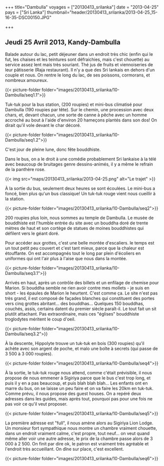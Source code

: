 +++
title="Dambulla"
voyages = ["20130413_srilanka"]
date = "2013-04-25"
pays = ["Sri Lanka"]
thumbnail="header/20130413_srilanka/2013-04-25_15-16-35-DSC00150.JPG"

+++


## Jeudi 25 Avril 2013, Kandy-Dambulla

Balade autour du lac, petit déjeuner dans un endroit très chic (enfin qui le fut, les chaises et les teintures sont défraichies, mais c'est chouette) au service assez lent mais très souriant. Thé jus de fruits et viennoiseries de leur pâtisserie (Raja restaurant). Il n'y a que des Sri lankais en dehors d'un couple et nous. On rentre le long du lac, de ses poissons, cormorans, et nombreux amoureux.

{{< picture-folder folder="images/20130413_srilanka/10-Dambulla/seq1.1">}}


Tuk-tuk pour la bus station, (200 roupies) et mini-bus climatisé pour Dambulla (190 roupies par tête). Sur le chemin, une procession avec deux chars, et, devant chacun, une sorte de canne à pêche avec un homme accroché au bout à l'aide d'environ 20 hameçons plantés dans son dos! On dirait qu'il vole devant le char décoré.

{{< picture-folder folder="images/20130413_srilanka/10-Dambulla/seq1.2">}}


C'est jour de pleine lune, donc fête bouddhiste. 

Dans le bus, on a le droit à une comédie probablement Sri lankaise à la télé avec beaucoup de bruitages genre dessins-animés, il y a même le refrain de la panthère rose.

{{< img src="maps/20130413_srilanka/2013-04-25.png" alt="Le trajet" >}}


À la sortie du bus, seulement deux heures se sont écoulées. Le mini-bus a foncé, bien plus qu'un bus classique!
Un tuk-tuk rouge vient nous cueillir à la station. 

{{< picture-folder folder="images/20130413_srilanka/10-Dambulla/seq2">}}


200 roupies plus loin, nous sommes au temple de Dambulla. Le musée de bouddhiste est l'humble entrée du site avec un bouddha doré de trente mètres de haut et son cortège de statues de moines bouddhistes qui défilent vers le géant doré.


Pour accéder aux grottes, c'est une belle montée d'escaliers. le temps est un tout petit peu couvert et c'est tant mieux, parce que la chaleur est étouffante. On est accompagnés tout le long par plein d'écoliers en uniformes qui ont l'air plus à l'aise que nous dans la montée.

{{< picture-folder folder="images/20130413_srilanka/10-Dambulla/seq3.1">}}

Arrivés en haut, après un contrôle des billets et un enfilage de chemise pour Marion. Si bouddha semble ne rien avoir contre mes mollets - je suis en short - les épaules de Marion le heurtent. C'est comme ça.
Le site n'est pas très grand, il est composé de façades blanches qui constituent des portes vers cinq grottes abritant... des bouddhas... Quelques 150 bouddhas, couchés, assis, certains datent du premier siècle paraît-il. Le tout fait un sit plutôt attachant. Pas extraordinaire, mais ces "églises" bouddhiste troglodytes méritent le coup d'oeil.

{{< picture-folder folder="images/20130413_srilanka/10-Dambulla/seq3.2">}}


À la descente, Hippolyte trouve un tuk-tuk en bois (300 roupies) qu'il achète avec son argent de poche, et malo une boîte à secrets (qui passe de 3 500 à 3 000 roupies).

{{< picture-folder folder="images/20130413_srilanka/10-Dambulla/seq4">}}

À la sortie, le tuk-tuk rouge nous attend, comme c'était prévisible, il nous propose de nous emmener à Sigiriya parce que le bus c'est trop long, et puis il y en a pas beaucoup, et puis blah blah blah... Les enfants ont en marre du bus, on se laisse un peu faire et on va faire les 20km en tuk-tuk. Comme prévu, il nous propose des guest houses. On a repéré deux adresses dans les guides, mais après tout, pourquoi pas pour une fois ne pas voir ce qu'il veut proposer.

{{< picture-folder folder="images/20130413_srilanka/10-Dambulla/seq5">}}

La première adresse est "full", il nous amène alors au Sigiriya Lion Lodge. Un monsieur fort sympathique nous montre un chambre vraiment chouette, dans un endroit vraiment calme, c'est propre, tout neuf... on veut quand même aller voir une autre adresse, le prix de la chambre passe alors de 3 000 à 2 500. On finit par dire ok, le patron est vraiment très agréable et l'endroit très accueillant. On dîne sur place, c'est excellent.

{{< picture-folder folder="images/20130413_srilanka/10-Dambulla/seq6">}}

